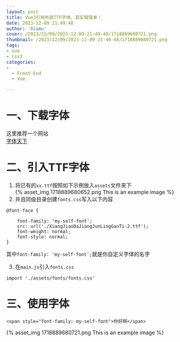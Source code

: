 ```yaml
---
layout: post
title: Vue3引用外部TTF字体，其实很简单！
date: 2023-12-09 21:49:48
author: 'Xiamu'
cover: /2023/12/09/2023-12-09-21-49-48/1718889680721.png
thumbnail: /2023/12/09/2023-12-09-21-49-48/1718889680721.png
tags:
- vue
- css3
categories:
-
  - Front-End
  - Vue

---
```



# 一、下载字体

这里推荐一个网站  
[字体天下](https://www.fonts.net.cn/)

# 二、引入TTF字体

1. 将已有的`xx.ttf`按照如下示例放入`assets`文件夹下  
   {% asset_img 1718889680652.png This is an example image %}
2. 并且同级目录创建`fonts.css`写入以下内容

```prism language-bash
@font-face {
   
    font-family: 'my-self-font';
    src: url('./XiangJiaoDaJiangJunLingGanTi-2.ttf');
    font-weight: normal;
    font-style: normal;
}
```

其中`font-family: 'my-self-font';`就是你自定义字体的名字

3. 在`main.js`引入`fonts.css`

```prism language-bash
import './assets/fonts/fonts.css'
```

# 三、使用字体

```prism language-html
<span style="font-family: my-self-font">你好啊</span>
```

{% asset_img 1718889680721.png This is an example image %}
